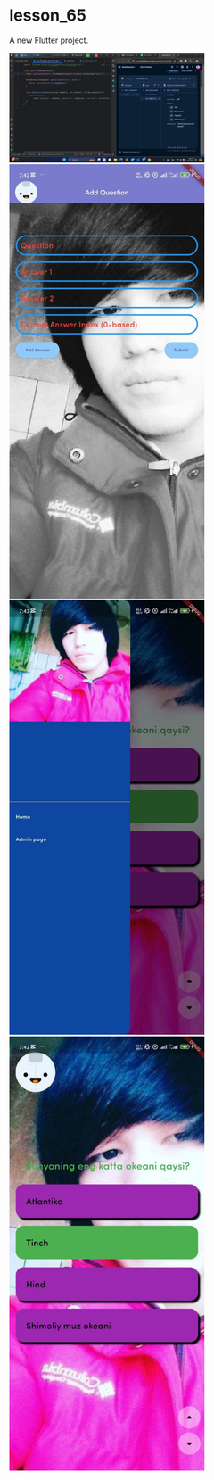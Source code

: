 # lesson_65

A new Flutter project.



<img src="assets/screenshoot/img1.png" width="350" title="hover text">
<img src="assets/screenshoot/img2.png" width="350" title="hover text">
<img src="assets/screenshoot/img3.png" width="350" title="hover text">
<img src="assets/screenshoot/img4.png" width="350" title="hover text">

